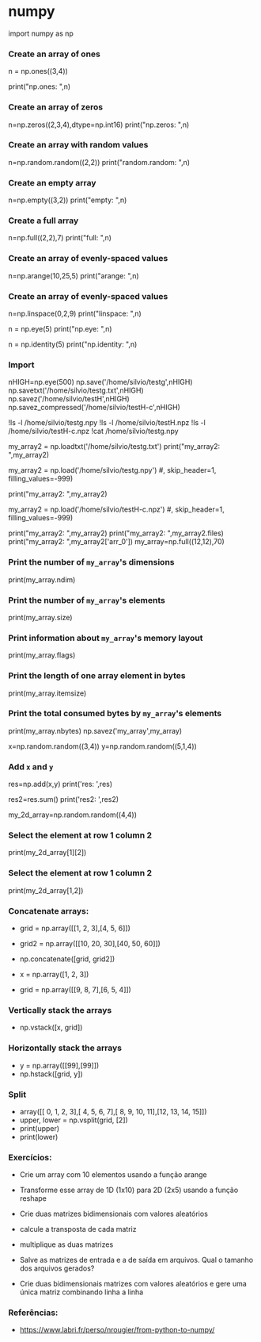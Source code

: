 # numpy

import numpy as np

### Create an array of ones
n = np.ones((3,4))

print("np.ones: ",n)
### Create an array of zeros

n=np.zeros((2,3,4),dtype=np.int16)
print("np.zeros: ",n)

### Create an array with random values
n=np.random.random((2,2))
print("random.random: ",n)

### Create an empty array
n=np.empty((3,2))
print("empty: ",n)

### Create a full array
n=np.full((2,2),7)
print("full: ",n)

### Create an array of evenly-spaced values
n=np.arange(10,25,5)
print("arange: ",n)

### Create an array of evenly-spaced values
n=np.linspace(0,2,9)
print("linspace: ",n)

n = np.eye(5)
print("np.eye: ",n)

n = np.identity(5)
print("np.identity: ",n)

### Import


nHIGH=np.eye(500)
np.save('/home/silvio/testg',nHIGH)
np.savetxt('/home/silvio/testg.txt',nHIGH)
np.savez('/home/silvio/testH',nHIGH)
np.savez_compressed('/home/silvio/testH-c',nHIGH)

!ls -l /home/silvio/testg.npy
!ls -l /home/silvio/testH.npz
!ls -l /home/silvio/testH-c.npz
!cat /home/silvio/testg.npy

my_array2 = np.loadtxt('/home/silvio/testg.txt')
print("my_array2: ",my_array2)

my_array2 = np.load('/home/silvio/testg.npy') #, skip_header=1, filling_values=-999)

print("my_array2: ",my_array2)

my_array2 = np.load('/home/silvio/testH-c.npz') #, skip_header=1, filling_values=-999)

print("my_array2: ",my_array2)
print("my_array2: ",my_array2.files)
print("my_array2: ",my_array2['arr_0'])
my_array=np.full((12,12),70)

### Print the number of `my_array`'s dimensions
print(my_array.ndim)

### Print the number of `my_array`'s elements
print(my_array.size)

### Print information about `my_array`'s memory layout
print(my_array.flags)

### Print the length of one array element in bytes
print(my_array.itemsize)

### Print the total consumed bytes by `my_array`'s elements
print(my_array.nbytes)
np.savez('my_array',my_array)

x=np.random.random((3,4))
y=np.random.random((5,1,4))

### Add `x` and `y`
res=np.add(x,y)
print('res: ',res)

res2=res.sum()
print('res2: ',res2)

my_2d_array=np.random.random((4,4))

### Select the element at row 1 column 2
print(my_2d_array[1][2])

### Select the element at row 1 column 2
print(my_2d_array[1,2])

### Concatenate arrays:
* grid = np.array([[1, 2, 3],[4, 5, 6]])
* grid2 = np.array([[10, 20, 30],[40, 50, 60]])
* np.concatenate([grid, grid2])

* x = np.array([1, 2, 3])
* grid = np.array([[9, 8, 7],[6, 5, 4]])

### Vertically stack the arrays
* np.vstack([x, grid])

### Horizontally stack the arrays
* y = np.array([[99],[99]])
* np.hstack([grid, y])

### Split
* array([[ 0, 1, 2, 3],[ 4, 5, 6, 7],[ 8, 9, 10, 11],[12, 13, 14, 15]])
* upper, lower = np.vsplit(grid, [2])
* print(upper)
* print(lower)

### Exercícios:

* Crie um array com 10 elementos usando a função arange
* Transforme esse array de 1D (1x10) para 2D (2x5) usando a função reshape

* Crie duas matrizes bidimensionais com valores aleatórios
* calcule a transposta de cada matriz
* multiplique as duas matrizes
* Salve as matrizes de entrada e a de saída em arquivos. Qual o tamanho dos arquivos gerados?
* Crie duas bidimensionais matrizes com valores aleatórios e gere uma única matriz combinando linha a linha

### Referências:

* https://www.labri.fr/perso/nrougier/from-python-to-numpy/

